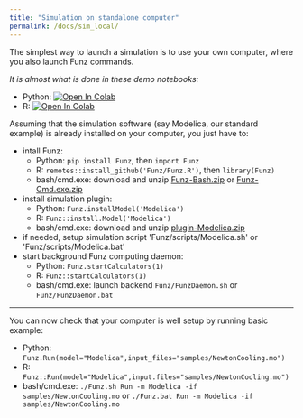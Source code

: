 ```yaml
---
title: "Simulation on standalone computer"
permalink: /docs/sim_local/
---
```


The simplest way to launch a simulation is to use your own computer, where you also launch Funz commands. 

_It is almost what is done in these demo notebooks:_
  * Python: [![Open In Colab](https://colab.research.google.com/assets/colab-badge.svg)](https://colab.research.google.com/github/Funz/funz.github.io/blob/master/docs/_docs/Funz_py_NewtonCooling.ipynb)
  * R: [![Open In Colab](https://colab.research.google.com/assets/colab-badge.svg)](https://colab.research.google.com/github/Funz/funz.github.io/blob/master/docs/_docs/Funz_R_NewtonCooling.ipynb)

Assuming that the simulation software (say Modelica, our standard example) is already installed on your computer, you just have to:

  * intall Funz: 
    * Python: `pip install Funz`, then `import Funz`
    * R: `remotes::install_github('Funz/Funz.R')`, then `library(Funz)`
    * bash/cmd.exe: download and unzip [Funz-Bash.zip](https://github.com/Funz/plugin-Bash/releases/latest) or [Funz-Cmd.exe.zip](https://github.com/Funz/plugin-Cmd.exe/releases/latest)
  * install simulation plugin:
    * Python: `Funz.installModel('Modelica')`
    * R: `Funz::install.Model('Modelica')`
    * bash/cmd.exe: download and unzip [plugin-Modelica.zip](https://github.com/Funz/plugin-Modelica/releases/latest)
  * if needed, setup simulation script 'Funz/scripts/Modelica.sh' or 'Funz/scripts/Modelica.bat'
  * start background Funz computing daemon:
    * Python: `Funz.startCalculators(1)`
    * R: `Funz::startCalculators(1)`
    * bash/cmd.exe: launch backend `Funz/FunzDaemon.sh` or `Funz/FunzDaemon.bat`

  ---

  You can now check that your computer is well setup by running basic example:

  * Python: `Funz.Run(model="Modelica",input_files="samples/NewtonCooling.mo")`
  * R: `Funz::Run(model="Modelica",input.files="samples/NewtonCooling.mo")`
  * bash/cmd.exe: `./Funz.sh Run -m Modelica -if samples/NewtonCooling.mo` or `./Funz.bat Run -m Modelica -if samples/NewtonCooling.mo` 